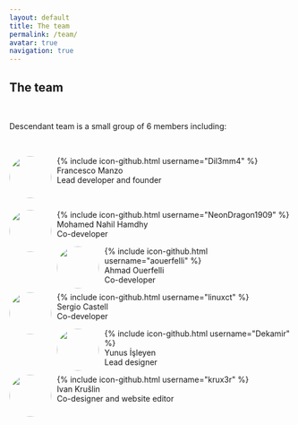 ```yaml
---
layout: default
title: The team
permalink: /team/
avatar: true
navigation: true
---
```

## The team

<br>
<p>Descendant team is a small group of 6 members including:</p>

<br>
<p><img src="https://i.ibb.co/CVNtSYp/dil3mm4.jpg" style="border-radius: 50%; margin-right:10px; width:75px; height:75px;" align="left"/> 
{% include icon-github.html username="Dil3mm4" %}<br>
Francesco Manzo<br>
Lead developer and founder<br></p><br>
<p><img src="https://i.ibb.co/VqjR8wF/nahil.jpg" style="border-radius: 50%; margin-right:10px; width:75px; height:75px;" align="left"/> {% include icon-github.html username="NeonDragon1909" %}<br>
Mohamed Nahil Hamdhy<br>
Co-developer<br></p>

<p><img src="https://avatars3.githubusercontent.com/u/11808979?s=400&v=4" style="border-radius: 50%; margin-right:10px; width:75px; height:75px;" align="left"/>
{% include icon-github.html username="aouerfelli" %}<br>
Ahmad Ouerfelli<br>
Co-developer<br></p>

<p><img src="https://i.ibb.co/Tk4QtkJ/sergi.jpg" style="border-radius: 50%; margin-right:10px; width:75px; height:75px;" align="left"/> 
{% include icon-github.html username="linuxct" %}<br>
Sergio Castell<br>
Co-developer<br></p>

<p><img src="https://i.ibb.co/f9gCwDv/yunus.jpg" style="border-radius: 50%; margin-right:10px; width:75px; height:75px;" align="left"/> 
{% include icon-github.html username="Dekamir" %}<br>
Yunus İşleyen<br>
Lead designer<br></p>

<p><img src="https://i.ibb.co/sgctdnV/krule.jpg" style="border-radius: 50%; margin-right:10px; width:75px; height:75px;" align="left"/> 
{% include icon-github.html username="krux3r" %}<br>
Ivan Krušlin  <br>
Co-designer and website editor<br></p>




